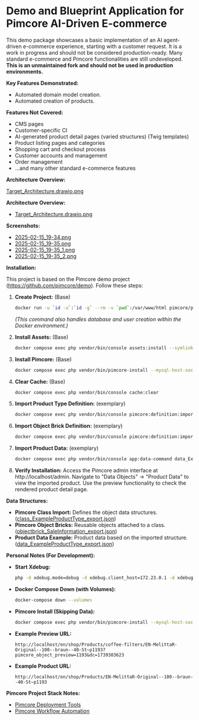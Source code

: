 # Demo and Blueprint Application for Pimcore AI-Driven E-commerce

This demo package showcases a basic implementation of an AI agent-driven e-commerce experience, starting with a customer request.  It is a work in progress and should not be considered production-ready.  Many standard e-commerce and Pimcore functionalities are still undeveloped.  **This is an unmaintained fork and should not be used in production environments.**

**Key Features Demonstrated:**

*   Automated domain model creation.
*   Automated creation of products.

**Features Not Covered:**

*   CMS pages
*   Customer-specific CI
*   AI-generated product detail pages (varied structures) (Twig templates)
*   Product listing pages and categories
*   Shopping cart and checkout process
*   Customer accounts and management
*   Order management
*   ...and many other standard e-commerce features

**Architecture Overview:**

[Target_Architecture.drawio.png](Target_Architecture.drawio.png)

**Architecture Overview:**

 - [Target_Architecture.drawio.png](Target_Architecture.drawio.png)

**Screenshots:**

 - [2025-02-15_19-34.png](2025-02-15_19-34.png)
 - [2025-02-15_19-35.png](2025-02-15_19-35.png)
 - [2025-02-15_19-35_1.png](2025-02-15_19-35_1.png)
 - [2025-02-15_19-35_2.png](2025-02-15_19-35_2.png)

**Installation:**

This project is based on the Pimcore demo project (https://github.com/pimcore/demo).  Follow these steps:

1.  **Create Project:** (Base)
    ```bash
    docker run -u `id -u`:`id -g` --rm -v `pwd`:/var/www/html pimcore/pimcore:php8.3-latest composer create-project --no-scripts patrickjaja/pimcore-ai-demo my-project
    ```
    *(This command also handles database and user creation within the Docker environment.)*

2.  **Install Assets:** (Base)
    ```bash
    docker compose exec php vendor/bin/console assets:install --symlink --relative
    ```

3.  **Install Pimcore:** (Base)
    ```bash
    docker compose exec php vendor/bin/pimcore-install --mysql-host-socket=db --mysql-username=pimcore --mysql-password=pimcore --mysql-database=pimcore
    ```

4.  **Clear Cache:** (Base)
    ```bash
    docker compose exec php vendor/bin/console cache:clear
    ```

5.  **Import Product Type Definition:** (exemplary)
    ```bash
    docker compose exec php vendor/bin/console pimcore:definition:import:class class_ExampleProductType_export.json
    ```

6.  **Import Object Brick Definition:** (exemplary)
    ```bash
    docker compose exec php vendor/bin/console pimcore:definition:import:objectbrick objectbrick_SaleInformation_export.json --force
    ```

7.  **Import Product Data:** (exemplary)
    ```bash
    docker compose exec php vendor/bin/console app:data-command data_ExampleProductType_export.json
    ```

8.  **Verify Installation:** Access the Pimcore admin interface at http://localhost/admin. Navigate to "Data Objects" -> "Product Data" to view the imported product. Use the preview functionality to check the rendered product detail page.

**Data Structures:**

*   **Pimcore Class Import:**  Defines the object data structures. ([class_ExampleProductType_export.json](class_ExampleProductType_export.json))
*   **Pimcore Object Bricks:** Reusable objects attached to a class. ([objectbrick_SaleInformation_export.json](objectbrick_SaleInformation_export.json))
*   **Product Data Example:** Product data based on the imported structure. ([data_ExampleProductType_export.json](data_ExampleProductType_export.json))

**Personal Notes (For Development):**

*   **Start Xdebug:**
    ```bash
    php -d xdebug.mode=debug -d xdebug.client_host=172.23.0.1 -d xdebug.client_port=9003 -d xdebug.idekey="PHPSTORM" -d xdebug.start_with_request=yes bin/console pimcore:definition:import:class class.json
    ```
*   **Docker Compose Down (with Volumes):**
    ```bash
    docker-compose down --volumes
    ```
*   **Pimcore Install (Skipping Data):**
    ```bash
    docker compose exec php vendor/bin/pimcore-install --mysql-host-socket=db --mysql-username=pimcore --mysql-password=pimcore --mysql-database=pimcore --skip-database-data --skip-database-data-dump
    ```
*   **Example Preview URL:**
    ```
    http://localhost/en/shop/Products/coffee-filters/EN-MelittaR-Original--100--braun--40-St~p1193?pimcore_object_preview=1193&dc=1739303623
    ```
*   **Example Product URL:**
    ```
    http://localhost/en/shop/Products/EN-MelittaR-Original--100--braun--40-St~p1193
    ```

**Pimcore Project Stack Notes:**

*   [Pimcore Deployment Tools](https://docs.pimcore.com/platform/Pimcore/Deployment/Deployment_Tools/#potentially-useful-commands)
*   [Pimcore Workflow Automation](https://docs.pimcore.com/platform/Workflow_Automation/Work_with_WAI)
